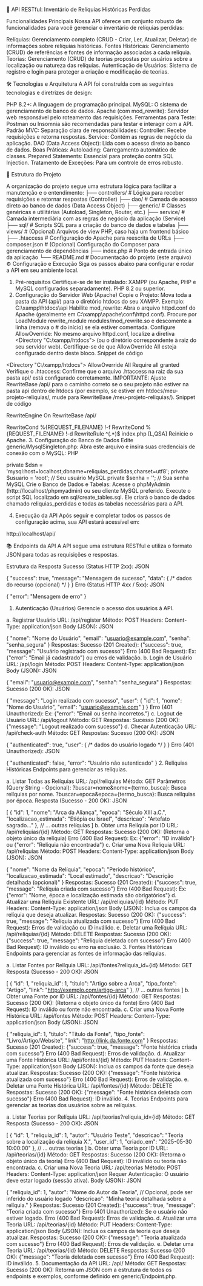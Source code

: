 📜 API RESTful: Inventário de Relíquias Históricas Perdidas

Funcionalidades Principais
Nossa API oferece um conjunto robusto de funcionalidades para você gerenciar o inventário de relíquias perdidas:

Relíquias: Gerenciamento completo (CRUD - Criar, Ler, Atualizar, Deletar) de informações sobre relíquias históricas.
Fontes Históricas: Gerenciamento (CRUD) de referências e fontes de informação associadas a cada relíquia.
Teorias: Gerenciamento (CRUD) de teorias propostas por usuários sobre a localização ou natureza das relíquias.
Autenticação de Usuários: Sistema de registro e login para proteger a criação e modificação de teorias.

🛠️ Tecnologias e Arquitetura
A API foi construída com as seguintes tecnologias e diretrizes de design:

PHP 8.2+: A linguagem de programação principal.
MySQL: O sistema de gerenciamento de banco de dados.
Apache (com mod_rewrite): Servidor web responsável pelo roteamento das requisições.
Ferramentas para Teste: Postman ou Insomnia são recomendadas para testar e interagir com a API.
Padrão MVC: Separação clara de responsabilidades:
Controller: Recebe requisições e retorna respostas.
Service: Contém as regras de negócio da aplicação.
DAO (Data Access Object): Lida com o acesso direto ao banco de dados.
Boas Práticas:
Autoloading: Carregamento automático de classes.
Prepared Statements: Essencial para proteção contra SQL Injection.
Tratamento de Exceções: Para um controle de erros robusto.


📁 Estrutura do Projeto

A organização do projeto segue uma estrutura lógica para facilitar a manutenção e o entendimento:
├── controllers/          # Lógica para receber requisições e retornar respostas (Controller)
├── dao/                  # Camada de acesso direto ao banco de dados (Data Access Object)
├── generic/              # Classes genéricas e utilitárias (Autoload, Singleton, Router, etc.)
├── service/              # Camada intermediária com as regras de negócio da aplicação (Service)
├── sql/                  # Scripts SQL para a criação do banco de dados e tabelas
├── views/                # (Opcional) Arquivos de view PHP, caso haja um frontend básico
├── .htaccess             # Configuração do Apache para reescrita de URLs
├── composer.json         # (Opcional) Configuração do Composer para gerenciamento de dependências
├── index.php             # Ponto de entrada único da aplicação
└── README.md             # Documentação do projeto (este arquivo)
⚙️ Configuração e Execução
Siga os passos abaixo para configurar e rodar a API em seu ambiente local.

1. Pré-requisitos
Certifique-se de ter instalado:
XAMPP (ou Apache, PHP e MySQL configurados separadamente).
PHP 8.2 ou superior.
2. Configuração do Servidor Web (Apache)
Copie o Projeto: Mova toda a pasta da API (api/) para o diretório htdocs do seu XAMPP.
Exemplo: C:\xampp\htdocs\api
Habilite mod_rewrite:
Abra o arquivo httpd.conf do Apache (geralmente em C:\xampp\apache\conf\httpd.conf).
Procure por LoadModule rewrite_module modules/mod_rewrite.so e descomente a linha (remova o # do início) se ela estiver comentada.
Configure AllowOverride:
No mesmo arquivo httpd.conf, localize a diretiva <Directory "C:/xampp/htdocs"> (ou o diretório correspondente à raiz do seu servidor web).
Certifique-se de que AllowOverride All esteja configurado dentro deste bloco.
Snippet de código

<Directory "C:/xampp/htdocs">
    AllowOverride All
    Require all granted
</Directory>
Verifique o .htaccess:
Confirme que o arquivo .htaccess na raiz da sua pasta api/ está configurado corretamente.
IMPORTANTE: Ajuste RewriteBase /api/ para o caminho correto se o seu projeto não estiver na pasta api dentro de htdocs (por exemplo, se estiver em htdocs/meu-projeto-reliquias/, mude para RewriteBase /meu-projeto-reliquias/).
Snippet de código

RewriteEngine On
RewriteBase /api/

RewriteCond %{REQUEST_FILENAME} !-f
RewriteCond %{REQUEST_FILENAME} !-d
RewriteRule ^(.*)$ index.php [L,QSA]
Reinicie o Apache.
3. Configuração do Banco de Dados
Edite generic/MysqlSingleton.php:
Abra este arquivo e insira suas credenciais de conexão com o MySQL:
PHP

private $dsn = 'mysql:host=localhost;dbname=reliquias_perdidas;charset=utf8';
private $usuario = 'root'; // Seu usuário MySQL
private $senha = '';     // Sua senha MySQL
Crie o Banco de Dados e Tabelas:
Acesse o phpMyAdmin (http://localhost/phpmyadmin) ou seu cliente MySQL preferido.
Execute o script SQL localizado em sql/create_tables.sql. Ele criará o banco de dados chamado reliquias_perdidas e todas as tabelas necessárias para a API.


4. Execução da API
Após seguir e completar todos os passos de configuração acima, sua API estará acessível em:

http://localhost/api/

📚 Endpoints da API
A API segue uma estrutura RESTful e utiliza o formato JSON para todas as requisições e respostas.

Estrutura da Resposta
Sucesso (Status HTTP 2xx):
JSON

{
    "success": true,
    "message": "Mensagem de sucesso",
    "data": { /* dados do recurso (opcional) */ }
}
Erro (Status HTTP 4xx / 5xx):
JSON

{
    "error": "Mensagem de erro"
}
1. Autenticação (Usuários)
Gerencie o acesso dos usuários à API.

a. Registrar Usuário
URL: /api/register
Método: POST
Headers:
Content-Type: application/json
Body (JSON):
JSON

{
    "nome": "Nome do Usuário",
    "email": "usuario@example.com",
    "senha": "senha_segura"
}
Respostas:
Sucesso (201 Created): {"success": true, "message": "Usuário registrado com sucesso"}
Erro (400 Bad Request): Ex: {"error": "Email já cadastrado"} ou erros de validação.
b. Login de Usuário
URL: /api/login
Método: POST
Headers:
Content-Type: application/json
Body (JSON):
JSON

{
    "email": "usuario@example.com",
    "senha": "senha_segura"
}
Respostas:
Sucesso (200 OK):
JSON

{
    "message": "Login realizado com sucesso",
    "user": {
        "id": 1,
        "nome": "Nome do Usuário",
        "email": "usuario@example.com"
    }
}
Erro (401 Unauthorized): Ex: {"error": "Email ou senha incorretos."}
c. Logout de Usuário
URL: /api/logout
Método: GET
Respostas:
Sucesso (200 OK): {"message": "Logout realizado com sucesso"}
d. Checar Autenticação
URL: /api/check-auth
Método: GET
Respostas:
Sucesso (200 OK):
JSON

{
    "authenticated": true,
    "user": { /* dados do usuário logado */ }
}
Erro (401 Unauthorized):
JSON

{
    "authenticated": false,
    "error": "Usuário não autenticado"
}
2. Relíquias Históricas
Endpoints para gerenciar as relíquias.

a. Listar Todas as Relíquias
URL: /api/reliquias
Método: GET
Parâmetros (Query String - Opcional):
?buscar=nome&nome={termo_busca}: Busca relíquias por nome.
?buscar=epoca&epoca={termo_busca}: Busca relíquias por época.
Resposta (Sucesso - 200 OK):
JSON

[
    {
        "id": 1,
        "nome": "Arca da Aliança",
        "epoca": "Século XIII a.C.",
        "localizacao_estimada": "Etiópia ou Israel",
        "descricao": "Artefato sagrado..."
    },
    // ... outras relíquias
]
b. Obter uma Relíquia por ID
URL: /api/reliquias/{id}
Método: GET
Respostas:
Sucesso (200 OK): (Retorna o objeto único da relíquia)
Erro (400 Bad Request): Ex: {"error": "ID inválido"} ou {"error": "Relíquia não encontrada"}
c. Criar uma Nova Relíquia
URL: /api/reliquias
Método: POST
Headers:
Content-Type: application/json
Body (JSON):
JSON

{
    "nome": "Nome da Relíquia",
    "epoca": "Período histórico",
    "localizacao_estimada": "Local estimado",
    "descricao": "Descrição detalhada (opcional)"
}
Respostas:
Sucesso (201 Created): {"success": true, "message": "Relíquia criada com sucesso"}
Erro (400 Bad Request): Ex: {"error": "Nome, época e localização estimada são obrigatórios"}
d. Atualizar uma Relíquia Existente
URL: /api/reliquias/{id}
Método: PUT
Headers:
Content-Type: application/json
Body (JSON): Inclua os campos da relíquia que deseja atualizar.
Respostas:
Sucesso (200 OK): {"success": true, "message": "Relíquia atualizada com sucesso"}
Erro (400 Bad Request): Erros de validação ou ID inválido.
e. Deletar uma Relíquia
URL: /api/reliquias/{id}
Método: DELETE
Respostas:
Sucesso (200 OK): {"success": true, "message": "Relíquia deletada com sucesso"}
Erro (400 Bad Request): ID inválido ou erro na exclusão.
3. Fontes Históricas
Endpoints para gerenciar as fontes de informação das relíquias.

a. Listar Fontes por Relíquia
URL: /api/fontes?reliquia_id={id}
Método: GET
Resposta (Sucesso - 200 OK):
JSON

[
    {
        "id": 1,
        "reliquia_id": 1,
        "titulo": "Artigo sobre a Arca",
        "tipo_fonte": "Artigo",
        "link": "http://exemplo.com/artigo-arca"
    },
    // ... outras fontes
]
b. Obter uma Fonte por ID
URL: /api/fontes/{id}
Método: GET
Respostas:
Sucesso (200 OK): (Retorna o objeto único da fonte)
Erro (400 Bad Request): ID inválido ou fonte não encontrada.
c. Criar uma Nova Fonte Histórica
URL: /api/fontes
Método: POST
Headers:
Content-Type: application/json
Body (JSON):
JSON

{
    "reliquia_id": 1,
    "titulo": "Título da Fonte",
    "tipo_fonte": "Livro/Artigo/Website",
    "link": "http://link.da.fonte.com"
}
Respostas:
Sucesso (201 Created): {"success": true, "message": "Fonte histórica criada com sucesso"}
Erro (400 Bad Request): Erros de validação.
d. Atualizar uma Fonte Histórica
URL: /api/fontes/{id}
Método: PUT
Headers:
Content-Type: application/json
Body (JSON): Inclua os campos da fonte que deseja atualizar.
Respostas:
Sucesso (200 OK): {"message": "Fonte histórica atualizada com sucesso"}
Erro (400 Bad Request): Erros de validação.
e. Deletar uma Fonte Histórica
URL: /api/fontes/{id}
Método: DELETE
Respostas:
Sucesso (200 OK): {"message": "Fonte histórica deletada com sucesso"}
Erro (400 Bad Request): ID inválido.
4. Teorias
Endpoints para gerenciar as teorias dos usuários sobre as relíquias.

a. Listar Teorias por Relíquia
URL: /api/teorias?reliquia_id={id}
Método: GET
Resposta (Sucesso - 200 OK):
JSON

[
    {
        "id": 1,
        "reliquia_id": 1,
        "autor": "Usuário Teste",
        "descricao": "Teoria sobre a localização da relíquia X.",
        "user_id": 1,
        "criado_em": "2025-05-30 10:00:00"
    },
    // ... outras teorias
]
b. Obter uma Teoria por ID
URL: /api/teorias/{id}
Método: GET
Respostas:
Sucesso (200 OK): (Retorna o objeto único da teoria)
Erro (400 Bad Request): ID inválido ou teoria não encontrada.
c. Criar uma Nova Teoria
URL: /api/teorias
Método: POST
Headers:
Content-Type: application/json
Requer Autenticação: O usuário deve estar logado (sessão ativa).
Body (JSON):
JSON

{
    "reliquia_id": 1,
    "autor": "Nome do Autor da Teoria", // Opcional, pode ser inferido do usuário logado
    "descricao": "Minha teoria detalhada sobre a relíquia."
}
Respostas:
Sucesso (201 Created): {"success": true, "message": "Teoria criada com sucesso"}
Erro (401 Unauthorized): Se o usuário não estiver logado.
Erro (400 Bad Request): Erros de validação.
d. Atualizar uma Teoria
URL: /api/teorias/{id}
Método: PUT
Headers:
Content-Type: application/json
Body (JSON): Inclua os campos da teoria que deseja atualizar.
Respostas:
Sucesso (200 OK): {"message": "Teoria atualizada com sucesso"}
Erro (400 Bad Request): Erros de validação.
e. Deletar uma Teoria
URL: /api/teorias/{id}
Método: DELETE
Respostas:
Sucesso (200 OK): {"message": "Teoria deletada com sucesso"}
Erro (400 Bad Request): ID inválido.
5. Documentação da API
URL: /api/
Método: GET
Respostas:
Sucesso (200 OK): Retorna um JSON com a estrutura de todos os endpoints e exemplos, conforme definido em generic/Endpoint.php.